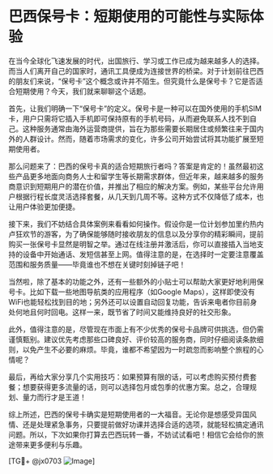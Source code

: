 # 巴西保号卡：短期使用的可能性与实际体验

在当今全球化飞速发展的时代，出国旅行、学习或工作已成为越来越多人的选择。而当人们离开自己的国家时，通讯工具便成为连接世界的桥梁。对于计划前往巴西的朋友们来说，“保号卡”这个概念或许并不陌生。但究竟什么是保号卡？它是否适合短期使用？今天，我们就来聊聊这个话题。

首先，让我们明确一下“保号卡”的定义。保号卡是一种可以在国外使用的手机SIM卡，用户只需将它插入手机即可保持原有的手机号码，从而避免联系人找不到自己。这种服务通常由海外运营商提供，旨在为那些需要长期居住或频繁往来于国内外的人群设计。然而，随着市场需求的变化，许多公司开始尝试将其功能扩展至短期使用者。

那么问题来了：巴西的保号卡真的适合短期旅行者吗？答案是肯定的！虽然最初这些产品更多地面向商务人士和留学生等长期需求群体，但近年来，越来越多的服务商意识到短期用户的潜在价值，并推出了相应的解决方案。例如，某些平台允许用户根据行程长度灵活选择套餐，从几天到几周不等。这种方式不仅降低了成本，也让用户体验更加便捷。

接下来，我们不妨结合具体案例来看看如何操作。假设你是一位计划参加里约热内卢狂欢节的游客，为了确保能够随时接收朋友的信息以及分享你的精彩瞬间，提前购买一张保号卡显然是明智之举。通过在线注册并激活后，你可以直接插入当地支持的设备中开始通话、发短信甚至上网。值得注意的是，在选择时一定要注意覆盖范围和服务质量——毕竟谁也不想在关键时刻掉链子吧！

当然啦，除了基本的功能之外，还有一些额外的小贴士可以帮助大家更好地利用保号卡。比如下载一些地图导航类的应用程序（如Google Maps），这样即使没有WiFi也能轻松找到目的地；另外还可以设置自动回复功能，告诉来电者你目前身处何地且何时回电。这样一来，既节省了时间又能维持良好的社交形象。

此外，值得注意的是，尽管现在市面上有不少优秀的保号卡品牌可供挑选，但仍需谨慎甄别。建议优先考虑那些口碑良好、评价较高的服务商，同时仔细阅读条款细则，以免产生不必要的麻烦。毕竟，谁都不希望因为一时疏忽而影响整个旅程的心情呢？

最后，再给大家分享几个实用技巧：如果预算有限的话，可以考虑购买预付费套餐；想要获得更多流量的话，则可以选择包月或包季的优惠方案。总之，合理规划、量力而行才是王道！

综上所述，巴西的保号卡确实是短期使用者的一大福音。无论你是想感受异国风情、还是处理紧急事务，只要提前做好功课并选择合适的选项，就能轻松搞定通讯问题。所以，下次如果你打算去巴西玩转一番，不妨试试看吧！相信它会给你的旅途带来更多便利与乐趣。

[TG💪+ @jx0703 ![Image](https://github.com/user-attachments/assets/dbca1d08-cadb-493c-b0ec-ad6f7a83f270)]